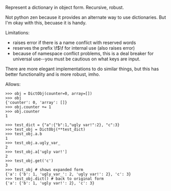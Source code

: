 Represent a dictionary in object form.  Recursive, robust.

Not python zen because it provides an alternate way to use dictionaries.
But I'm okay with this, becuase it is handy.

Limitations:

   * raises error if there is a name conflict with reserved words
   * reserves the prefix \f$\f for internal use (also raises error)
   * because of namespace conflict problems, this is a deal breaker
     for universal use--you must be cautious on what keys are input.

There are more elegant implementations to do similar things, but this
has better functionality and is more robust, imho.

Allows:

    >>> obj = DictObj(counter=0, array=[])
    >>> obj
    {'counter': 0, 'array': []}
    >>> obj.counter += 1
    >>> obj.counter
    1

    >>> test_dict = {"a":{"b":1,"ugly var!":2}, "c":3}
    >>> test_obj = DictObj(**test_dict)
    >>> test_obj.a.b
    1
    >>> test_obj.a.ugly_var_
    2
    >>> test_obj.a['ugly var!']
    2
    >>> test_obj.get('c')
    3
    >>> test_obj # shows expanded form
    {'a': {'b': 1, 'ugly_var_': 2, 'ugly var!': 2}, 'c': 3}
    >>> test_obj.dict() # back to original form
    {'a': {'b': 1, 'ugly var!': 2}, 'c': 3}

